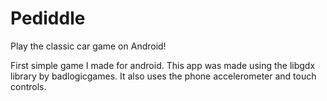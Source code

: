 # Pediddle
Play the classic car game on Android!

First simple game I made for android.  This app was made using the libgdx library by badlogicgames.  It also uses the phone 
accelerometer and touch controls.  
